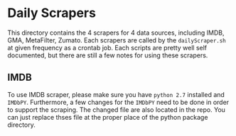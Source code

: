 # Daily Scrapers
  
  This directory contains the 4 scrapers for 4 data sources, including IMDB, GMA, MetaFilter, Zumato. 
  Each scrapers are called by the `dailyScraper.sh` at given frequency as a crontab job. Each scripts 
  are pretty well self documented, but there are still a few notes for using these scrapers.

## IMDB
  
  To use IMDB scraper, please make sure you have `python 2.7` installed and `IMDbPY`. Furthermore, a few
  changes for the `IMDbPY` need to be done in order to support the scraping. The changed file are also
  located in the repo. You can just replace thses file at the proper place of the python package directory.
